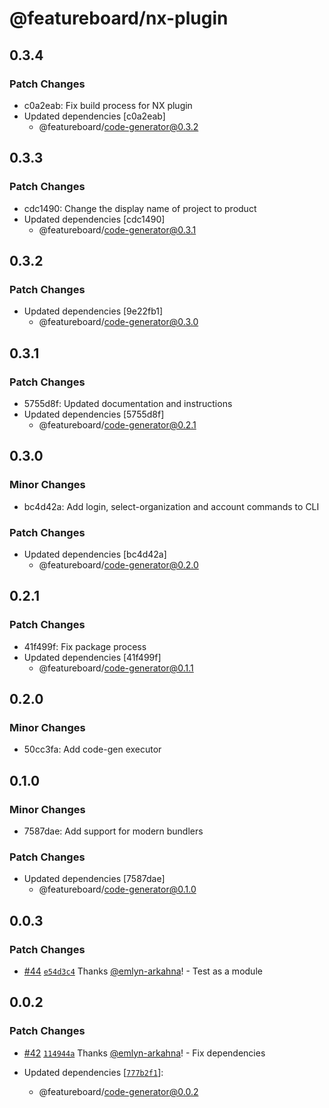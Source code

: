 # @featureboard/nx-plugin

## 0.3.4

### Patch Changes

- c0a2eab: Fix build process for NX plugin
- Updated dependencies [c0a2eab]
  - @featureboard/code-generator@0.3.2

## 0.3.3

### Patch Changes

- cdc1490: Change the display name of project to product
- Updated dependencies [cdc1490]
  - @featureboard/code-generator@0.3.1

## 0.3.2

### Patch Changes

- Updated dependencies [9e22fb1]
  - @featureboard/code-generator@0.3.0

## 0.3.1

### Patch Changes

- 5755d8f: Updated documentation and instructions
- Updated dependencies [5755d8f]
  - @featureboard/code-generator@0.2.1

## 0.3.0

### Minor Changes

- bc4d42a: Add login, select-organization and account commands to CLI

### Patch Changes

- Updated dependencies [bc4d42a]
  - @featureboard/code-generator@0.2.0

## 0.2.1

### Patch Changes

- 41f499f: Fix package process
- Updated dependencies [41f499f]
  - @featureboard/code-generator@0.1.1

## 0.2.0

### Minor Changes

- 50cc3fa: Add code-gen executor

## 0.1.0

### Minor Changes

- 7587dae: Add support for modern bundlers

### Patch Changes

- Updated dependencies [7587dae]
  - @featureboard/code-generator@0.1.0

## 0.0.3

### Patch Changes

- [#44](https://github.com/arkahna/featureboard-sdks/pull/44) [`e54d3c4`](https://github.com/arkahna/featureboard-sdks/commit/e54d3c47dc196d1c9a2f0d05e43c3f749533a0ae) Thanks [@emlyn-arkahna](https://github.com/emlyn-arkahna)! - Test as a module

## 0.0.2

### Patch Changes

- [#42](https://github.com/arkahna/featureboard-sdks/pull/42) [`114944a`](https://github.com/arkahna/featureboard-sdks/commit/114944ac54785cfcbb63a760fed6cb2ba7387533) Thanks [@emlyn-arkahna](https://github.com/emlyn-arkahna)! - Fix dependencies

- Updated dependencies [[`777b2f1`](https://github.com/arkahna/featureboard-sdks/commit/777b2f1556f718d3e5799878f83a8519e855cfa1)]:
  - @featureboard/code-generator@0.0.2
